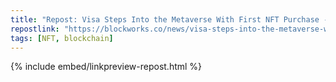 ```yaml
---
title: "Repost: Visa Steps Into the Metaverse With First NFT Purchase - Blockworks"
repostlink: "https://blockworks.co/news/visa-steps-into-the-metaverse-with-first-nft-purchase"
tags: [NFT, blockchain]
---
```


{% include embed/linkpreview-repost.html %}
